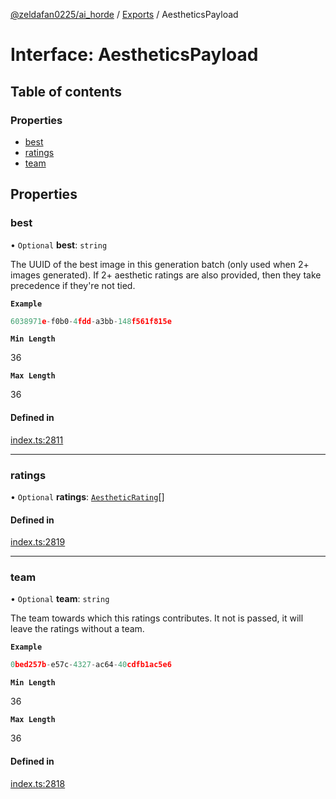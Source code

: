 [@zeldafan0225/ai_horde](../README.md) / [Exports](../modules.md) / AestheticsPayload

# Interface: AestheticsPayload

## Table of contents

### Properties

- [best](AestheticsPayload.md#best)
- [ratings](AestheticsPayload.md#ratings)
- [team](AestheticsPayload.md#team)

## Properties

### best

• `Optional` **best**: `string`

The UUID of the best image in this generation batch (only used when 2+ images generated). If 2+ aesthetic ratings are also provided, then they take precedence if they're not tied.

**`Example`**

```ts
6038971e-f0b0-4fdd-a3bb-148f561f815e
```

**`Min Length`**

36

**`Max Length`**

36

#### Defined in

[index.ts:2811](https://github.com/ZeldaFan0225/ai_horde/blob/a3ac80c/index.ts#L2811)

___

### ratings

• `Optional` **ratings**: [`AestheticRating`](AestheticRating.md)[]

#### Defined in

[index.ts:2819](https://github.com/ZeldaFan0225/ai_horde/blob/a3ac80c/index.ts#L2819)

___

### team

• `Optional` **team**: `string`

The team towards which this ratings contributes. It not is passed, it will leave the ratings without a team.

**`Example`**

```ts
0bed257b-e57c-4327-ac64-40cdfb1ac5e6
```

**`Min Length`**

36

**`Max Length`**

36

#### Defined in

[index.ts:2818](https://github.com/ZeldaFan0225/ai_horde/blob/a3ac80c/index.ts#L2818)
